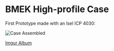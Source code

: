 # BMEK High-profile Case

First Prototype made with an Isel ICP 4030:

![Case Assembled](https://i.imgur.com/5wR5hRO.jpg)

[Imgur Album](https://imgur.com/a/tHlaMWA)
